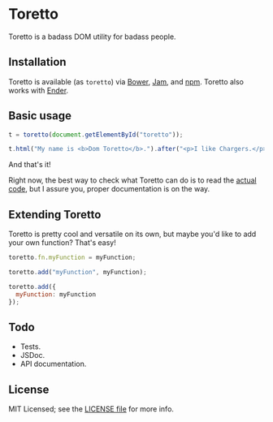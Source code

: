 # Toretto

Toretto is a badass DOM utility for badass people.

## Installation

Toretto is available (as `toretto`) via [Bower](http://bower.io), [Jam](http://jamjs.org), and [npm](http://npmjs.org). Toretto also works with [Ender](http://ender.var.require.io).

## Basic usage

```js
t = toretto(document.getElementById("toretto"));

t.html("My name is <b>Dom Toretto</b>.").after("<p>I like Chargers.</p>");
```

And that's it!

Right now, the best way to check what Toretto can do is to read the [actual code](src/toretto.js), but I assure you, proper documentation is on the way.

## Extending Toretto

Toretto is pretty cool and versatile on its own, but maybe you'd like to add your own function? That's easy!

```js
toretto.fn.myFunction = myFunction;

toretto.add("myFunction", myFunction);

toretto.add({
  myFunction: myFunction
});
```

## Todo

- Tests.
- JSDoc.
- API documentation.

## License

MIT Licensed; see the [LICENSE file](LICENSE) for more info.
